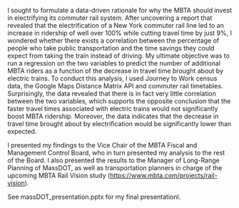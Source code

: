 I sought to formulate a data-driven rationale for why the MBTA should invest in electrifying its commuter rail system. After uncovering a report that revealed that the electrification of a New York commuter rail line led to an increase in ridership of well over 100% while cutting travel time by just 9%, I wondered whether there exists a correlation between the percentage of people who take public transportation and the time savings they could expect from taking the train instead of driving. My ultimate objective was to run a regression on the two variables to predict the number of additional MBTA riders as a function of the decrease in travel time brought about by electric trains. To conduct this analysis, I used Journey to Work census data, the Google Maps Distance Matrix API and commuter rail timetables. Surprisingly, the data revealed that there is in fact very little correlation between the two variables, which supports the opposite conclusion that the faster travel times associated with electric trains would not significantly boost MBTA ridership. Moreover, the data indicates that the decrease in travel time brought about by electrification would be significantly lower than expected.

I presented my findings to the Vice Chair of the MBTA Fiscal and Management Control Board, who in turn presented my analysis to the rest of the Board. I also presented the results to the Manager of Long-Range Planning of MassDOT, as well as transportation planners in charge of the upcoming MBTA Rail Vision study (https://www.mbta.com/projects/rail-vision). 

See massDOT_presentation.pptx for my final presentationl.
